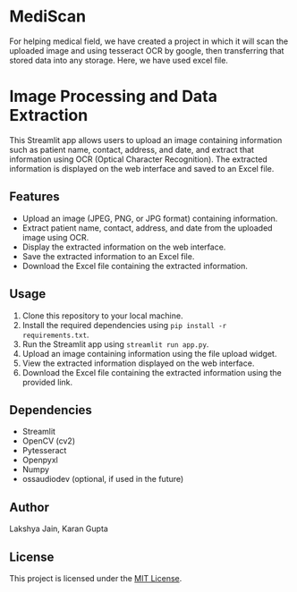 # MediScan
For helping medical field, we have created a project in which it will scan the uploaded image and using tesseract OCR by google, then transferring that stored data into any storage. Here, we have used excel file.

# Image Processing and Data Extraction

This Streamlit app allows users to upload an image containing information such as patient name, contact, address, and date, and extract that information using OCR (Optical Character Recognition). The extracted information is displayed on the web interface and saved to an Excel file.

## Features

- Upload an image (JPEG, PNG, or JPG format) containing information.
- Extract patient name, contact, address, and date from the uploaded image using OCR.
- Display the extracted information on the web interface.
- Save the extracted information to an Excel file.
- Download the Excel file containing the extracted information.

## Usage

1. Clone this repository to your local machine.
2. Install the required dependencies using `pip install -r requirements.txt`.
3. Run the Streamlit app using `streamlit run app.py`.
4. Upload an image containing information using the file upload widget.
5. View the extracted information displayed on the web interface.
6. Download the Excel file containing the extracted information using the provided link.

## Dependencies

- Streamlit
- OpenCV (cv2)
- Pytesseract
- Openpyxl
- Numpy
- ossaudiodev (optional, if used in the future)

## Author

Lakshya Jain, Karan Gupta

## License

This project is licensed under the [MIT License](LICENSE).
